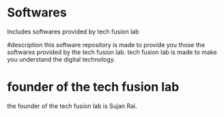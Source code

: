 # Softwares
Includes softwares provided by tech fusion lab

#description
this software repository is made to provide you those the softwares provided by the tech fusion lab. tech fusion lab is made to make you understand the digital technology.
# founder of the tech fusion lab
the founder of the tech fusion lab is Sujan Rai.
